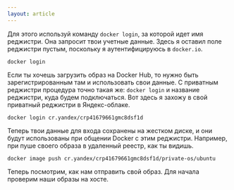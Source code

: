 ```yaml
---
layout: article
---
```

Для этого используй команду `docker login`, за которой идет имя реджистри. Она запросит твои учетные данные. Здесь я оставил поле реджистри пустым, поскольку я аутентифицируюсь в `docker.io`.

```
docker login
```

Если ты хочешь загрузить образ на Docker Hub, то нужно быть зарегистрированным там и использовать свои данные. С приватным реджистри процедура точно такая же: `docker login` и название реджистри, куда будем подключаться. Вот здесь я захожу в свой приватный реджистри в Яндекс-облаке.

```
docker login cr.yandex/crp41679661gmc8dsf1d
```

Теперь твои данные для входа сохранены на жестком диске, и они будут использованы при общении Docker с этим реджистри. Например, при пуше своего образа в удаленный реестр, как ты видишь.

```
docker image push cr.yandex/crp41679661gmc8dsf1d/private-os/ubuntu
```

Теперь посмотрим, как нам отправить свой образ. Для начала проверим наши образы на хосте.
